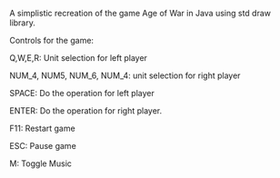 A simplistic recreation of the game Age of War in Java using std draw library.

Controls for the game:

Q,W,E,R: Unit selection for left player

NUM_4, NUM5, NUM_6, NUM_4: unit selection for right player

SPACE: Do the operation for left player

ENTER: Do the operation for right player.

F11: Restart game

ESC: Pause game

M: Toggle Music

